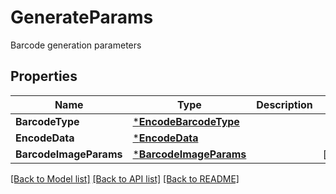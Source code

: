 # GenerateParams

Barcode generation parameters

## Properties

Name | Type | Description | Notes
---- | ---- | ----------- | -----
**BarcodeType** | [***EncodeBarcodeType**](EncodeBarcodeType.md) |  |
**EncodeData** | [***EncodeData**](EncodeData.md) |  |
**BarcodeImageParams** | [***BarcodeImageParams**](BarcodeImageParams.md) |  | [optional]

[[Back to Model list]](../README.md#documentation-for-models) [[Back to API list]](../README.md#documentation-for-api-endpoints) [[Back to README]](../README.md)
